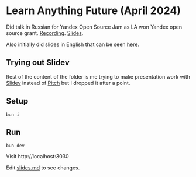 # Learn Anything Future (April 2024)

Did talk in Russian for Yandex Open Source Jam as LA won Yandex open source grant. [Recording](https://www.youtube.com/live/6j4egX9eY9I?t=19263). [Slides](<LA%20slides%20in%20Russian%20(April%2024).pdf>).

Also initially did slides in English that can be seen [here](https://nikiv.dev/slides/la-april-24).

## Trying out Slidev

Rest of the content of the folder is me trying to make presentation work with [Slidev](https://sli.dev/) instead of [Pitch](https://pitch.com/) but I dropped it after a point.

## Setup

```
bun i
```

## Run

```
bun dev
```

Visit http://localhost:3030

Edit [slides.md](./slides.md) to see changes.
